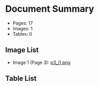 # Document Summary

- Pages: 17
- Images: 1
- Tables: 0

## Image List

- Image 1 (Page 3): [p3_i1.png](pdf_images/p3_i1.png)

## Table List

